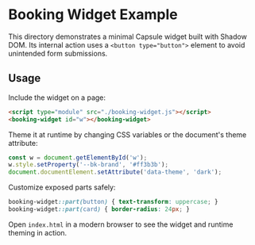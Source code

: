 # Booking Widget Example

This directory demonstrates a minimal Capsule widget built with Shadow DOM.
Its internal action uses a `<button type="button">` element to avoid
unintended form submissions.

## Usage

Include the widget on a page:

```html
<script type="module" src="./booking-widget.js"></script>
<booking-widget id="w"></booking-widget>
```

Theme it at runtime by changing CSS variables or the document's theme attribute:

```js
const w = document.getElementById('w');
w.style.setProperty('--bk-brand', '#ff3b3b');
document.documentElement.setAttribute('data-theme', 'dark');
```

Customize exposed parts safely:

```css
booking-widget::part(button) { text-transform: uppercase; }
booking-widget::part(card) { border-radius: 24px; }
```

Open `index.html` in a modern browser to see the widget and runtime theming in action.
